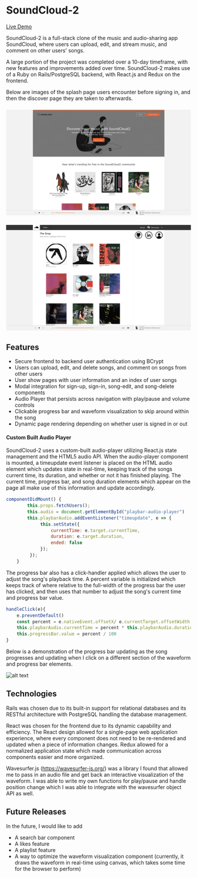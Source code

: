 # SoundCloud-2

[Live Demo](http://soundcloud-2.herokuapp.com/)

SoundCloud-2 is a full-stack clone of the music and audio-sharing app SoundCloud, where users can upload, edit, and stream music, and comment on other users' songs. 

A large portion of the project was completed over a 10-day timeframe, with new features and improvements added over time. SoundCloud-2 makes use of a Ruby on Rails/PostgreSQL backend, with React.js and Redux on the frontend. 

Below are images of the splash page users encounter before signing in, and then the discover page they are taken to afterwards.               
     
###        
![alt text](https://github.com/Ajay-Vishwanath/SoundCloud2/blob/master/app/assets/images/splash_page_screenshot.png)

###
![alt text](https://github.com/Ajay-Vishwanath/SoundCloud2/blob/master/app/assets/images/discover_page_screenshot.png)

## Features 

* Secure frontend to backend user authentication using BCrypt
* Users can upload, edit, and delete songs, and comment on songs from other users
* User show pages with user information and an index of user songs
* Modal integration for sign-up, sign-in, song-edit, and song-delete components
* Audio Player that persists across navigation with play/pause and volume controls
* Clickable progress bar and waveform visualization to skip around within the song
* Dynamic page rendering depending on whether user is signed in or out

#### Custom Built Audio Player

SoundCloud-2 uses a custom-built audio-player utilizing React.js state management and the HTML5 audio API. When the audio-player component is mounted, a timeupdate event listener is placed on the HTML audio element which updates state in real-time, keeping track of the songs current time, its duration, and whether or not it has finished playing. The current time, progress bar, and song duration elements which appear on the page all make use of this information and update accordingly. 

```javascript
componentDidMount() {
        this.props.fetchUsers(); 
        this.audio = document.getElementById("playbar-audio-player")
        this.playbarAudio.addEventListener("timeupdate", e => {
             this.setState({
                 currentTime: e.target.currentTime,
                 duration: e.target.duration,
                 ended: false 
             });
         });
    }
```

The progress bar also has a click-handler applied which allows the user to adjust the song's playback time. A percent variable is initialized which keeps track of where relative to the full-width of the progress bar the user has clicked, and then uses that number to adjust the song's current time and progress bar value.

```javascript
handleClick(e){
    e.preventDefault() 
    const percent = e.nativeEvent.offsetX/ e.currentTarget.offsetWidth
    this.playbarAudio.currentTime = percent * this.playbarAudio.duration;
    this.progressBar.value = percent / 100 
}
```
Below is a demonstration of the progress bar updating as the song progresses and updating when I click on a different section of the waveform and progress bar elements.

![alt text](https://github.com/Ajay-Vishwanath/SoundCloud2/blob/master/app/assets/images/audio_player_gif.gif)

## Technologies

Rails was chosen due to its built-in support for relational databases and its RESTful architecture with PostgreSQL handling the database management. 

React was chosen for the frontend due to its dynamic capability and efficiency. The React design allowed for a single-page web application experience, where every component does not need to be re-rendered and updated when a piece of information changes. Redux allowed for a normalized application state which made communication across components easier and more organized.

Wavesurfer.js (https://wavesurfer-js.org/) was a library I found that allowed me to pass in an audio file and get back an interactive visualization of the waveform. I was able to write my own functions for play/pause and handle position change which I was able to integrate with the wavesurfer object API as well. 

## Future Releases 

In the future, I would like to add

* A search bar component
* A likes feature
* A playlist feature
* A way to optimize the waveform visualization component (currently, it draws the waveform in real-time using canvas, which takes some time for the browser to perform)

